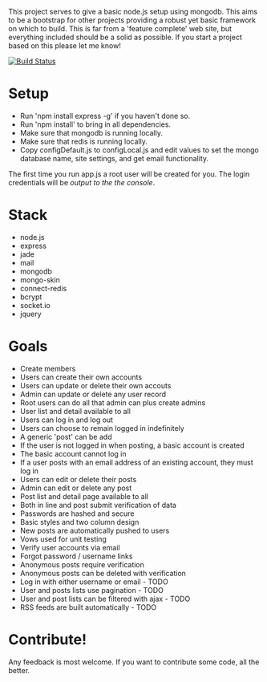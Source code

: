 This project serves to give a basic node.js setup using mongodb. This aims to be a bootstrap for other projects providing a robust yet basic framework on which to build. This is far from a 'feature complete' web site, but everything included should be a solid as possible. If you start a project based on this please let me know!

[![Build Status](https://secure.travis-ci.org/lefthand/Node-JS-Bootstrap.png)](http://travis-ci.org/lefthand/Node-JS-Bootstrap)

Setup
=====

- Run 'npm install express -g' if you haven't done so.
- Run 'npm install' to bring in all dependencies.
- Make sure that mongodb is running locally.
- Make sure that redis is running locally.
- Copy configDefault.js to configLocal.js and edit values to set the mongo database name, site settings, and get email functionality. 

The first time you run app.js a root user will be created for you. The login credentials will be *output to the the console*. 


Stack
=====

-  node.js
-  express
-  jade
-  mail
-  mongodb
-  mongo-skin
-  connect-redis
-  bcrypt
-  socket.io
-  jquery

Goals
=====
  
-  Create members
-  Users can create their own accounts
-  Users can update or delete their own accouts
-  Admin can update or delete any user record
-  Root users can do all that admin can plus create admins
-  User list and detail available to all
-  Users can log in and log out
-  Users can choose to remain logged in indefinitely
-  A generic 'post' can be add
-  If the user is not logged in when posting, a basic account is created
-  The basic account cannot log in
-  If a user posts with an email address of an existing account, they must log in
-  Users can edit or delete their posts
-  Admin can edit or delete any post
-  Post list and detail page available to all
-  Both in line and post submit verification of data
-  Passwords are hashed and secure
-  Basic styles and two column design
-  New posts are automatically pushed to users
-  Vows used for unit testing
-  Verify user accounts via email
-  Forgot password / username links
-  Anonymous posts require verification
-  Anonymous posts can be deleted with verification
-  Log in with either username or email - TODO
-  User and posts lists use pagination - TODO
-  User and post lists can be filtered with ajax - TODO
-  RSS feeds are built automatically - TODO


Contribute! 
=====
Any feedback is most welcome. If you want to contribute some code, all the better.
